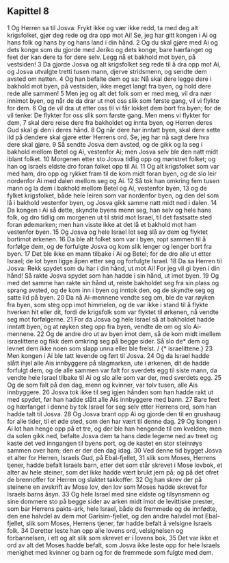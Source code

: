 ## Kapittel 8

1 Og Herren sa til Josva: Frykt ikke og vær ikke redd, ta med deg alt krigsfolket, gjør deg rede og dra opp mot Ai! Se, jeg har gitt kongen i Ai og hans folk og hans by og hans land i din hånd.
2 Og du skal gjøre med Ai og dets konge som du gjorde med Jeriko og dets konge; bare hærfanget og feet der kan dere ta for dere selv. Legg nå et bakhold mot byen, på vestsiden!
3 Da gjorde Josva og alt krigsfolket seg rede til å dra opp mot Ai, og Josva utvalgte tretti tusen mann, djerve stridsmenn, og sendte dem avsted om natten.
4 Og han befalte dem og sa: Nå skal dere legge dere i bakhold mot byen, på vestsiden, ikke meget langt fra byen, og hold dere rede alle sammen!
5 Men jeg og alt det folk som er med meg, vil dra nær innimot byen, og når de da drar ut mot oss slik som første gang, vil vi flykte for dem.
6 Og de vil dra ut etter oss til vi får lokket dem bort fra byen; for de vil tenke: De flykter for oss slik som første gang. Men mens vi flykter for dem,
7 skal dere reise dere fra bakholdet og innta byen, og Herren deres Gud skal gi den i deres hånd.
8 Og når dere har inntatt byen, skal dere sette ild på dendere skal gjøre etter Herrens ord. Se, jeg har nå sagt dere hva dere skal gjøre.
9 Så sendte Josva dem avsted, og de gikk og la seg i bakhold mellom Betel og Ai, vestenfor Ai; men Josva selv ble den natt midt iblant folket.
10 Morgenen etter sto Josva tidlig opp og mønstret folket; og han og Israels eldste dro foran folket opp til Ai.
11 Og alt krigsfolket som var med ham, dro opp og rykket fram til de kom midt foran byen, og de slo leir nordenfor Ai med dalen mellom seg og Ai.
12 Så tok han omkring fem tusen mann og la dem i bakhold mellom Betel og Ai, vestenfor byen,
13 og de fylket krigsfolket, både hele leiren som var nordenfor byen, og den del som lå i bakhold vestenfor byen, og Josva gikk samme natt midt ned i dalen.
14 Da kongen i Ai så dette, skyndte byens menn seg, han selv og hele hans folk, og dro tidlig om morgenen ut til strid mot Israel, til det fastsatte sted foran ødemarken; men han visste ikke at det lå et bakhold mot ham vestenfor byen.
15 Og Josva og hele Israel lot seg slå av dem og flyktet bortimot ørkenen.
16 Da ble alt folket som var i byen, ropt sammen til å forfølge dem, og de forfulgte Josva og kom slik lenger og lenger bort fra byen.
17 Det ble ikke en mann tilbake i Ai og Betel; for de dro alle ut etter Israel; de lot byen ligge åpen etter seg og forfulgte Israel.
18 Da sa Herren til Josva: Rekk spydet som du har i din hånd, ut mot Ai! For jeg vil gi byen i din hånd! Så rakte Josva spydet som han hadde i sin hånd, ut imot byen.
19 Og med det samme han rakte sin hånd ut, reiste bakholdet seg fra sin plass og sprang avsted, og de kom inn i byen og inntok den, og de skyndte seg og satte ild på byen.
20 Da nå Ai-mennene vendte seg om, ble de var røyken fra byen, som steg opp imot himmelen, og de var ikke i stand til å flykte hverken hit eller dit, fordi de krigsfolk som var flyktet til ørkenen, nå vendte seg mot forfølgerne.
21 For da Josva og hele Israel så at bakholdet hadde inntatt byen, og at røyken steg opp fra byen, vendte de om og slo Ai-mennene.
22 Og de andre dro ut av byen imot dem, så de kom midt imellem israelittene og fikk dem omkring seg på begge sider. Så slo de* dem og levnet dem ikke noen som slapp unna eller ble frelst. / {* israelittene.}
23 Men kongen i Ai ble tatt levende og ført til Josva.
24 Og da Israel hadde slått ihjel alle Ais innbyggere på slagmarken, ute i ørkenen, dit de hadde forfulgt dem, og de alle sammen var falt for sverdets egg til siste mann, da vendte hele Israel tilbake til Ai og slo alle som var der, med sverdets egg.
25 Og de som falt på den dag, menn og kvinner, var tolv tusen, alle Ais innbyggere.
26 Josva tok ikke til seg igjen hånden som han hadde rakt ut med spydet, før han hadde slått alle Ais innbyggere med bann.
27 Bare feet og hærfanget i denne by tok Israel for seg selv etter Herrens ord, som han hadde talt til Josva.
28 Og Josva brant opp Ai og gjorde den til en grushaug for alle tider, til et øde sted, som den har vært til denne dag.
29 Og kongen i Ai lot han henge opp på et tre, og der ble han hengende til om kvelden; men da solen gikk ned, befalte Josva dem ta hans døde legeme ned av treet og kaste det ved inngangen til byens port, og de kastet en stor steinrøys sammen over ham; den er der den dag idag.
30 Ved denne tid bygget Josva et alter for Herren, Israels Gud, på Ebal-fjellet,
31 slik som Moses, Herrens tjener, hadde befalt Israels barn, etter det som står skrevet i Mose lovbok, et alter av hele steiner, som det ikke hadde vært brukt jern på; og på det ofret de brennoffer for Herren og slaktet takkoffer.
32 Og han skrev der på steinene en avskrift av Mose lov, den lov som Moses hadde skrevet for Israels barns åsyn.
33 Og hele Israel med sine eldste og tilsynsmenn og sine dommere sto på begge sider av arken midt imot de levittiske prester, som bar Herrens pakts-ark, hele Israel, både de fremmede og de innfødte, den ene halvdel av dem mot Garisim-fjellet, og den andre halvdel mot Ebal-fjellet, slik som Moses, Herrens tjener, før hadde befalt å velsigne Israels folk.
34 Deretter leste han opp alle lovens ord, velsignelsen og forbannelsen, i ett og alt slik som skrevet er i lovens bok.
35 Det var ikke et ord av alt det Moses hadde befalt, som Josva ikke leste opp for hele Israels menighet med kvinner og barn og for de fremmede som fulgte med dem.
